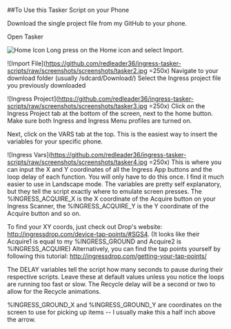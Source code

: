 ##To Use this Tasker Script on your Phone

Download the single project file from my GitHub to your phone.

Open Tasker

![Home Icon](https://raw.github.com/redleader36/ingress-tasker-scripts/screenshots/screenshots/tasker1.jpg)
Long press on the Home icon and select Import.

![Import File](https://github.com/redleader36/ingress-tasker-scripts/raw/screenshots/screenshots/tasker2.jpg =250x)
Navigate to your download folder (usually /sdcard/Download/)
Select the Ingress project file you previously downloaded

![Ingress Project](https://github.com/redleader36/ingress-tasker-scripts/raw/screenshots/screenshots/tasker3.jpg =250x)
Click on the Ingress Project tab at the bottom of the screen, next to the home button.
Make sure both Ingress and Ingress Menu profiles are turned on.

Next, click on the VARS tab at the top.  This is the easiest way to insert the variables for your specific phone.

![Ingress Vars](https://github.com/redleader36/ingress-tasker-scripts/raw/screenshots/screenshots/tasker4.jpg =250x)
This is where you can input the X and Y coordinates of all the Ingress App buttons and the loop delay of each function.  You will only have to do this once.  I find it much easier to use in Landscape mode.  The variables are pretty self explanatory, but they tell the script exactly where to emulate screen presses.  The %INGRESS_ACQUIRE_X is the X coordinate of the Acquire button on your Ingress Scanner, the %INGRESS_ACQUIRE_Y is the Y coordinate of the Acquire button and so on.

To find your XY coords, just check out Drop's website: http://ingressdrop.com/device-tap-points/#SGS4.  (It looks like their Acquire1 is equal to my %INGRESS_GROUND and Acquire2 is %INGRESS_ACQUIRE)
Alternatively, you can find the tap points yourself by following this tutorial: http://ingressdrop.com/getting-your-tap-points/ 

The DELAY variables tell the script how many seconds to pause during their respective scripts.  Leave these at default values unless you notice the loops are running too fast or slow.  The Recycle delay will be a second or two to allow for the Recycle animations.

%INGRESS_GROUND_X and %INGRESS_GROUND_Y are coordinates on the screen to use for picking up items -- I usually make this a half inch above the arrow.
